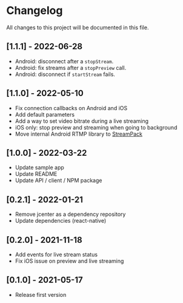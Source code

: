 # Changelog
All changes to this project will be documented in this file.

## [1.1.1] - 2022-06-28
- Android: disconnect after a `stopStream`.
- Android: fix streams after a `stopPreview` call.
- Android: disconnect if `startStream` fails.

## [1.1.0] - 2022-05-10
- Fix connection callbacks on Android and iOS
- Add default parameters
- Add a way to set video bitrate during a live streaming
- iOS only: stop preview and streaming when going to background
- Move internal Android RTMP library to [StreamPack](https://github.com/ThibaultBee/StreamPack)

## [1.0.0] - 2022-03-22
- Update sample app
- Update README
- Update API / client / NPM package

## [0.2.1] - 2022-01-21
- Remove jcenter as a dependency repository
- Update dependencies (react-native)

## [0.2.0] - 2021-11-18
- Add events for live stream status
- Fix iOS issue on preview and live streaming

## [0.1.0] - 2021-05-17
- Release first version
